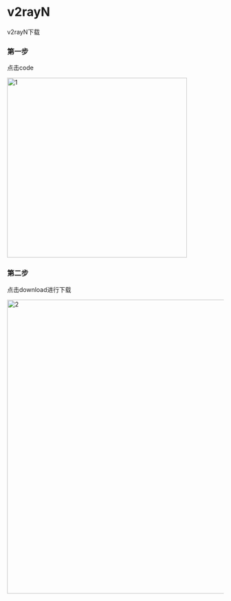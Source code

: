 # v2rayN
v2rayN下载

### 第一步

点击code 

<img width="418" alt="1" src="https://user-images.githubusercontent.com/114398241/233763397-fb92d2e6-cf42-4cd3-9ff5-39a26cb9e71b.png">

### 第二步

点击download进行下载

<img width="683" alt="2" src="https://user-images.githubusercontent.com/114398241/233763409-7fed78a5-0d79-49a6-9555-71e716337b95.png">
